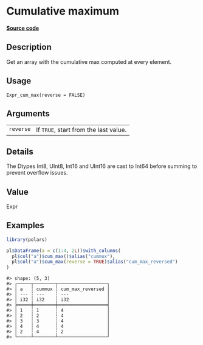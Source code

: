 

# Cumulative maximum

[**Source code**](https://github.com/pola-rs/r-polars/tree/main/R/expr__expr.R#L1412)

## Description

Get an array with the cumulative max computed at every element.

## Usage

<pre><code class='language-R'>Expr_cum_max(reverse = FALSE)
</code></pre>

## Arguments

<table>
<tr>
<td style="white-space: nowrap; font-family: monospace; vertical-align: top">
<code id="Expr_cum_max_:_reverse">reverse</code>
</td>
<td>
If <code>TRUE</code>, start from the last value.
</td>
</tr>
</table>

## Details

The Dtypes Int8, UInt8, Int16 and UInt16 are cast to Int64 before
summing to prevent overflow issues.

## Value

Expr

## Examples

``` r
library(polars)

pl$DataFrame(a = c(1:4, 2L))$with_columns(
  pl$col("a")$cum_max()$alias("cummux"),
  pl$col("a")$cum_max(reverse = TRUE)$alias("cum_max_reversed")
)
```

    #> shape: (5, 3)
    #> ┌─────┬────────┬──────────────────┐
    #> │ a   ┆ cummux ┆ cum_max_reversed │
    #> │ --- ┆ ---    ┆ ---              │
    #> │ i32 ┆ i32    ┆ i32              │
    #> ╞═════╪════════╪══════════════════╡
    #> │ 1   ┆ 1      ┆ 4                │
    #> │ 2   ┆ 2      ┆ 4                │
    #> │ 3   ┆ 3      ┆ 4                │
    #> │ 4   ┆ 4      ┆ 4                │
    #> │ 2   ┆ 4      ┆ 2                │
    #> └─────┴────────┴──────────────────┘
